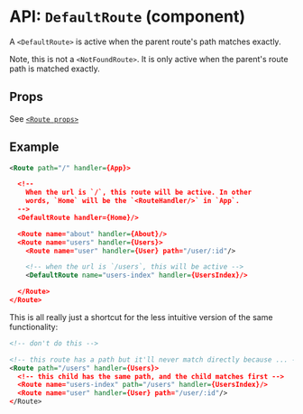 API: `DefaultRoute` (component)
===============================

A `<DefaultRoute>` is active when the parent route's path matches exactly.

Note, this is not a `<NotFoundRoute>`. It is only active when the parent's
route path is matched exactly.

Props
-----

See [`<Route props>`][routeProps]

Example
-------

```xml
<Route path="/" handler={App}>

  <!--
    When the url is `/`, this route will be active. In other
    words, `Home` will be the `<RouteHandler/>` in `App`.
  -->
  <DefaultRoute handler={Home}/>

  <Route name="about" handler={About}/>
  <Route name="users" handler={Users}>
    <Route name="user" handler={User} path="/user/:id"/>

    <!-- when the url is `/users`, this will be active -->
    <DefaultRoute name="users-index" handler={UsersIndex}/>

  </Route>
</Route>
```

This is all really just a shortcut for the less intuitive version of the
same functionality:

```xml
<!-- don't do this -->

<!-- this route has a path but it'll never match directly because ... -->
<Route path="/users" handler={Users}>
  <!-- this child has the same path, and the child matches first -->
  <Route name="users-index" path="/users" handler={UsersIndex}/>
  <Route name="user" handler={User} path="/user/:id"/>
</Route>
```

  [routeProps]:/docs/api/components/Route.md#props
